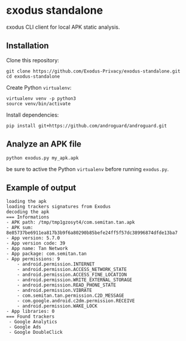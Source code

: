 # εxodus standalone
εxodus CLI client for local APK static analysis.

## Installation 
Clone this repository:
```
git clone https://github.com/Exodus-Privacy/exodus-standalone.git
cd exodus-standalone
```
Create Python `virtualenv`:
```
virtualenv venv -p python3
source venv/bin/activate
```
Install dependencies:
```
pip install git+https://github.com/androguard/androguard.git
```

## Analyze an APK file
```
python exodus.py my_apk.apk
```
be sure to active the Python `virtualenv` before running `exodus.py`.

## Example of output
```
loading the apk
loading trackers signatures from Exodus
decoding the apk
=== Informations
- APK path: /tmp/tmp1gzosyt4/com.semitan.tan.apk
- APK sum: 8e85737be6911ea817b3b9f6a80290b85befe24ff5f57dc38996874dfde13ba7
- App version: 5.7.0
- App version code: 39
- App name: Tan Network
- App package: com.semitan.tan
- App permissions: 9
    - android.permission.INTERNET
    - android.permission.ACCESS_NETWORK_STATE
    - android.permission.ACCESS_FINE_LOCATION
    - android.permission.WRITE_EXTERNAL_STORAGE
    - android.permission.READ_PHONE_STATE
    - android.permission.VIBRATE
    - com.semitan.tan.permission.C2D_MESSAGE
    - com.google.android.c2dm.permission.RECEIVE
    - android.permission.WAKE_LOCK
- App libraries: 0
=== Found trackers
 - Google Analytics
 - Google Ads
 - Google DoubleClick
```
